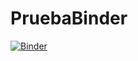 # PruebaBinder
[![Binder](https://mybinder.org/badge_logo.svg)](https://mybinder.org/v2/gh/CarlosJulioRuizTovar/PruebaBinder/tree/main/HEAD)
